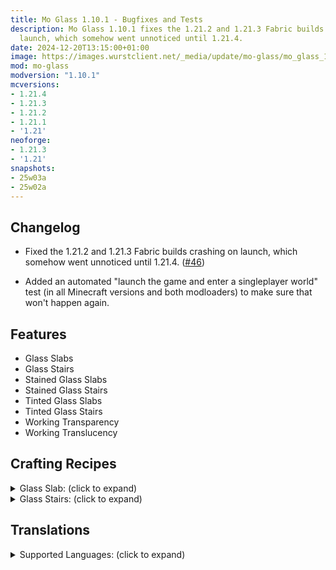 ```yaml
---
title: Mo Glass 1.10.1 - Bugfixes and Tests
description: Mo Glass 1.10.1 fixes the 1.21.2 and 1.21.3 Fabric builds crashing on
  launch, which somehow went unnoticed until 1.21.4.
date: 2024-12-20T13:15:00+01:00
image: https://images.wurstclient.net/_media/update/mo-glass/mo_glass_1.10.1_540p.webp
mod: mo-glass
modversion: "1.10.1"
mcversions:
- 1.21.4
- 1.21.3
- 1.21.2
- 1.21.1
- '1.21'
neoforge:
- 1.21.3
- '1.21'
snapshots:
- 25w03a
- 25w02a
---
```

## Changelog

- Fixed the 1.21.2 and 1.21.3 Fabric builds crashing on launch, which somehow went unnoticed until 1.21.4. ([#46](https://github.com/Wurst-Imperium/Mo-Glass/issues/46))

- Added an automated "launch the game and enter a singleplayer world" test (in all Minecraft versions and both modloaders) to make sure that won't happen again.

## Features

- Glass Slabs
- Glass Stairs
- Stained Glass Slabs
- Stained Glass Stairs
- Tinted Glass Slabs
- Tinted Glass Stairs
- Working Transparency
- Working Translucency

## Crafting Recipes

<details>
  <summary>Glass Slab: (click to expand)</summary>
  
  ![glass slab crafting recipe](https://user-images.githubusercontent.com/10100202/69957444-5a2ddc80-150b-11ea-8c8c-e2afc5d72fb7.png)  
  ![glass slab stonecutter recipe](https://user-images.githubusercontent.com/10100202/70445670-2a974b00-1a9c-11ea-9a09-46c304cd167b.png)
</details>

<details>
  <summary>Glass Stairs: (click to expand)</summary>
  
  ![glass stairs crafting recipe](https://user-images.githubusercontent.com/10100202/69957446-5bf7a000-150b-11ea-8e61-d189de63333d.png)  
  ![glass stairs stonecutter recipe](https://user-images.githubusercontent.com/10100202/70445677-2c610e80-1a9c-11ea-8e1b-108863b47124.png)
</details>

## Translations

<details>
  <summary>Supported Languages: (click to expand)</summary>

  - Chinese (Simplified/Mainland)
  - Chinese (Traditional/Taiwan)
  - English (US)
  - French (France)
  - German (Germany)
  - Italian (Italy)
  - Japanese (Japan)
  - Oshiwambo (Oshindonga)
  - Oshiwambo (Oshikwanyama)
  - Portuguese (Brazil)
  - Russian (Russia)
  - Spanish (Argentina)
  - Spanish (Chile)
  - Spanish (Ecuador)
  - Spanish (Spain)
  - Spanish (Mexico)
  - Spanish (Uruguay)
  - Spanish (Venezuela)
</details>
